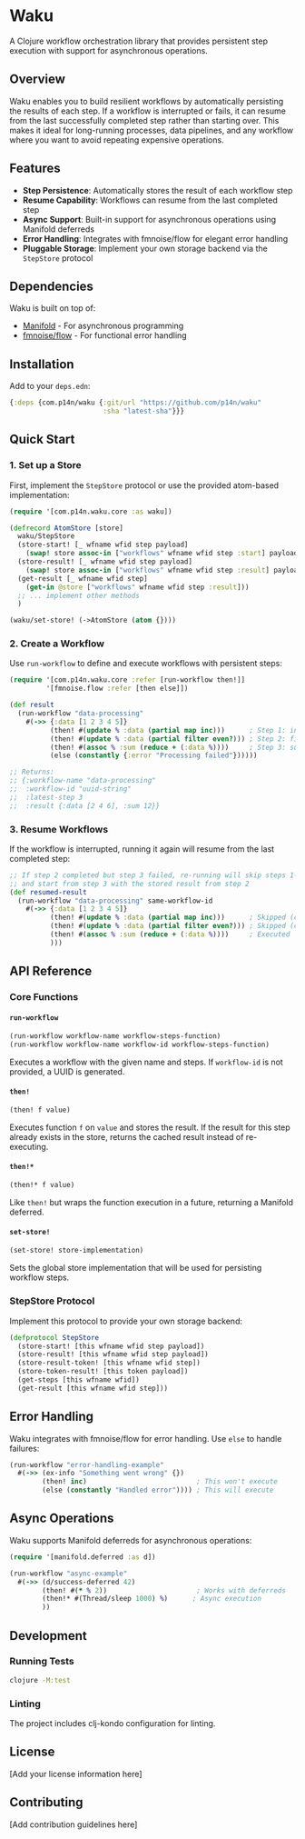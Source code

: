 # Waku

A Clojure workflow orchestration library that provides persistent step execution with support for asynchronous operations.

## Overview

Waku enables you to build resilient workflows by automatically persisting the results of each step. If a workflow is interrupted or fails, it can resume from the last successfully completed step rather than starting over. This makes it ideal for long-running processes, data pipelines, and any workflow where you want to avoid repeating expensive operations.

## Features

- **Step Persistence**: Automatically stores the result of each workflow step
- **Resume Capability**: Workflows can resume from the last completed step
- **Async Support**: Built-in support for asynchronous operations using Manifold deferreds
- **Error Handling**: Integrates with fmnoise/flow for elegant error handling
- **Pluggable Storage**: Implement your own storage backend via the `StepStore` protocol

## Dependencies

Waku is built on top of:
- [Manifold](https://github.com/clj-commons/manifold) - For asynchronous programming
- [fmnoise/flow](https://github.com/fmnoise/flow) - For functional error handling

## Installation

Add to your `deps.edn`:

```clojure
{:deps {com.p14n/waku {:git/url "https://github.com/p14n/waku"
                       :sha "latest-sha"}}}
```

## Quick Start

### 1. Set up a Store

First, implement the `StepStore` protocol or use the provided atom-based implementation:

```clojure
(require '[com.p14n.waku.core :as waku])

(defrecord AtomStore [store]
  waku/StepStore
  (store-start! [_ wfname wfid step payload]
    (swap! store assoc-in ["workflows" wfname wfid step :start] payload))
  (store-result! [_ wfname wfid step payload]
    (swap! store assoc-in ["workflows" wfname wfid step :result] payload))
  (get-result [_ wfname wfid step]
    (get-in @store ["workflows" wfname wfid step :result]))
  ;; ... implement other methods
  )

(waku/set-store! (->AtomStore (atom {})))
```

### 2. Create a Workflow

Use `run-workflow` to define and execute workflows with persistent steps:

```clojure
(require '[com.p14n.waku.core :refer [run-workflow then!]]
         '[fmnoise.flow :refer [then else]])

(def result
  (run-workflow "data-processing"
    #(->> {:data [1 2 3 4 5]}
          (then! #(update % :data (partial map inc)))      ; Step 1: increment
          (then! #(update % :data (partial filter even?))) ; Step 2: filter evens
          (then! #(assoc % :sum (reduce + (:data %))))     ; Step 3: sum
          (else (constantly {:error "Processing failed"})))))

;; Returns:
;; {:workflow-name "data-processing"
;;  :workflow-id "uuid-string"
;;  :latest-step 3
;;  :result {:data [2 4 6], :sum 12}}
```

### 3. Resume Workflows

If the workflow is interrupted, running it again will resume from the last completed step:

```clojure
;; If step 2 completed but step 3 failed, re-running will skip steps 1-2
;; and start from step 3 with the stored result from step 2
(def resumed-result
  (run-workflow "data-processing" same-workflow-id
    #(->> {:data [1 2 3 4 5]}
          (then! #(update % :data (partial map inc)))      ; Skipped (cached)
          (then! #(update % :data (partial filter even?))) ; Skipped (cached)
          (then! #(assoc % :sum (reduce + (:data %))))     ; Executed
          )))
```

## API Reference

### Core Functions

#### `run-workflow`
```clojure
(run-workflow workflow-name workflow-steps-function)
(run-workflow workflow-name workflow-id workflow-steps-function)
```
Executes a workflow with the given name and steps. If `workflow-id` is not provided, a UUID is generated.

#### `then!`
```clojure
(then! f value)
```
Executes function `f` on `value` and stores the result. If the result for this step already exists in the store, returns the cached result instead of re-executing.

#### `then!*`
```clojure
(then!* f value)
```
Like `then!` but wraps the function execution in a future, returning a Manifold deferred.

#### `set-store!`
```clojure
(set-store! store-implementation)
```
Sets the global store implementation that will be used for persisting workflow steps.

### StepStore Protocol

Implement this protocol to provide your own storage backend:

```clojure
(defprotocol StepStore
  (store-start! [this wfname wfid step payload])
  (store-result! [this wfname wfid step payload])
  (store-result-token! [this wfname wfid step])
  (store-token-result! [this token payload])
  (get-steps [this wfname wfid])
  (get-result [this wfname wfid step]))
```

## Error Handling

Waku integrates with fmnoise/flow for error handling. Use `else` to handle failures:

```clojure
(run-workflow "error-handling-example"
  #(->> (ex-info "Something went wrong" {})
        (then! inc)                           ; This won't execute
        (else (constantly "Handled error")))) ; This will execute
```

## Async Operations

Waku supports Manifold deferreds for asynchronous operations:

```clojure
(require '[manifold.deferred :as d])

(run-workflow "async-example"
  #(->> (d/success-deferred 42)
        (then! #(* % 2))                      ; Works with deferreds
        (then!* #(Thread/sleep 1000) %)      ; Async execution
        ))
```

## Development

### Running Tests

```bash
clojure -M:test
```

### Linting

The project includes clj-kondo configuration for linting.

## License

[Add your license information here]

## Contributing

[Add contribution guidelines here]
